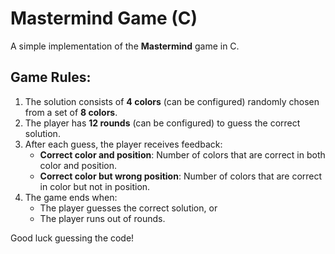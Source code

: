 # Mastermind Game (C)

A simple implementation of the **Mastermind** game in C.

## Game Rules:

1. The solution consists of **4 colors** (can be configured) randomly chosen from a set of **8 colors**.
2. The player has **12 rounds** (can be configured) to guess the correct solution.
3. After each guess, the player receives feedback:
   - **Correct color and position**: Number of colors that are correct in both color and position.
   - **Correct color but wrong position**: Number of colors that are correct in color but not in position.
4. The game ends when:
   - The player guesses the correct solution, or
   - The player runs out of rounds.
   
Good luck guessing the code!
